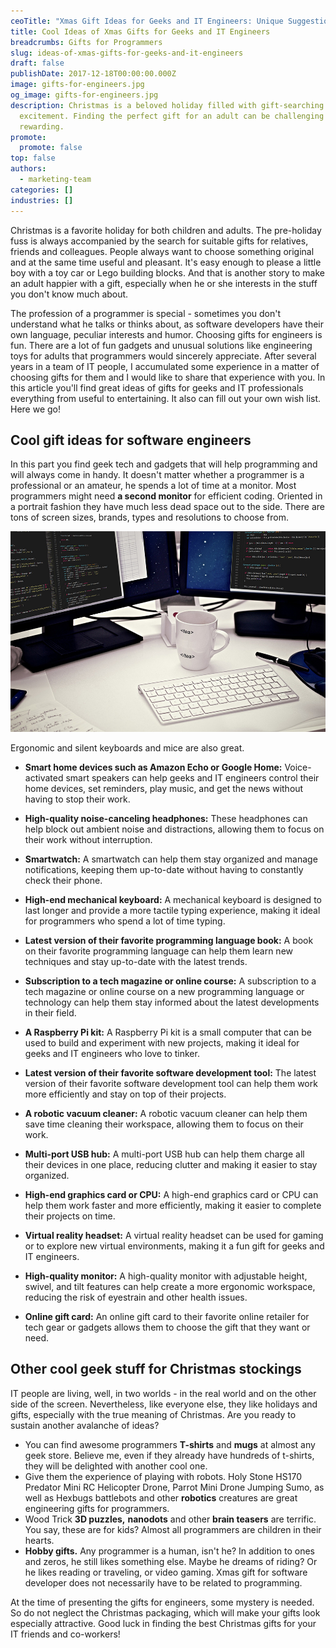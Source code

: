 ```yaml
---
ceoTitle: "Xmas Gift Ideas for Geeks and IT Engineers: Unique Suggestions"
title: Cool Ideas of Xmas Gifts for Geeks and IT Engineers
breadcrumbs: Gifts for Programmers
slug: ideas-of-xmas-gifts-for-geeks-and-it-engineers
draft: false
publishDate: 2017-12-18T00:00:00.000Z
image: gifts-for-engineers.jpg
og_image: gifts-for-engineers.jpg
description: Christmas is a beloved holiday filled with gift-searching
  excitement. Finding the perfect gift for an adult can be challenging but
  rewarding.
promote:
  promote: false
top: false
authors:
  - marketing-team
categories: []
industries: []
---
```

Christmas is a favorite holiday for both children and adults. The pre-holiday fuss is always accompanied by the search for suitable gifts for relatives, friends and colleagues. People always want to choose something original and at the same time useful and pleasant. It's easy enough to please a little boy with a toy car or Lego building blocks. And that is another story to make an adult happier with a gift, especially when he or she interests in the stuff you don't know much about.

The profession of a programmer is special - sometimes you don't understand what he talks or thinks about, as software developers have their own language, peculiar interests and humor. Choosing gifts for engineers is fun. There are a lot of fun gadgets and unusual solutions like engineering toys for adults that programmers would sincerely appreciate. After several years in a team of IT people, I accumulated some experience in a matter of choosing gifts for them and I would like to share that experience with you. In this article you'll find great ideas of gifts for geeks and IT professionals everything from useful to entertaining. It also can fill out your own wish list. Here we go!

## Cool gift ideas for software engineers

In this part you find geek tech and gadgets that will help programming and will always come in handy. It doesn't matter whether a programmer is a professional or an amateur, he spends a lot of time at a monitor. Most programmers might need **a second monitor** for efficient coding. Oriented in a portrait fashion they have much less dead space out to the side. There are tons of screen sizes, brands, types and resolutions to choose from.

![Gifts for geeks](gifts-for-geeks.jpg)

Ergonomic and silent keyboards and mice are also great.

* __Smart home devices such as Amazon Echo or Google Home:__ Voice-activated smart speakers can help geeks and IT engineers control their home devices, set reminders, play music, and get the news without having to stop their work.

* __High-quality noise-canceling headphones:__ These headphones can help block out ambient noise and distractions, allowing them to focus on their work without interruption.

* __Smartwatch:__ A smartwatch can help them stay organized and manage notifications, keeping them up-to-date without having to constantly check their phone.

* __High-end mechanical keyboard:__ A mechanical keyboard is designed to last longer and provide a more tactile typing experience, making it ideal for programmers who spend a lot of time typing.

* __Latest version of their favorite programming language book:__ A book on their favorite programming language can help them learn new techniques and stay up-to-date with the latest trends.

* __Subscription to a tech magazine or online course:__ A subscription to a tech magazine or online course on a new programming language or technology can help them stay informed about the latest developments in their field.

* __A Raspberry Pi kit:__ A Raspberry Pi kit is a small computer that can be used to build and experiment with new projects, making it ideal for geeks and IT engineers who love to tinker.

* __Latest version of their favorite software development tool:__ The latest version of their favorite software development tool can help them work more efficiently and stay on top of their projects.

* __A robotic vacuum cleaner:__ A robotic vacuum cleaner can help them save time cleaning their workspace, allowing them to focus on their work.

* __Multi-port USB hub:__ A multi-port USB hub can help them charge all their devices in one place, reducing clutter and making it easier to stay organized.

* __High-end graphics card or CPU:__ A high-end graphics card or CPU can help them work faster and more efficiently, making it easier to complete their projects on time.

* __Virtual reality headset:__ A virtual reality headset can be used for gaming or to explore new virtual environments, making it a fun gift for geeks and IT engineers.

* __High-quality monitor:__ A high-quality monitor with adjustable height, swivel, and tilt features can help create a more ergonomic workspace, reducing the risk of eyestrain and other health issues.

* __Online gift card:__ An online gift card to their favorite online retailer for tech gear or gadgets allows them to choose the gift that they want or need.

## Other cool geek stuff for Christmas stockings

IT people are living, well, in two worlds - in the real world and on the other side of the screen. Nevertheless, like everyone else, they like holidays and gifts, especially with the true meaning of Christmas. Are you ready to sustain another avalanche of ideas?

* You can find awesome programmers **T-shirts** and **mugs** at almost any geek store. Believe me, even if they already have hundreds of t-shirts, they will be delighted with another cool one.
* Give them the experience of playing with robots. Holy Stone HS170 Predator Mini RC Helicopter Drone, Parrot Mini Drone Jumping Sumo, as well as Hexbugs battlebots and other **robotics** creatures are great engineering gifts for programmers.
* Wood Trick **3D puzzles,** **nanodots** and other **brain teasers** are terrific. You say, these are for kids? Almost all programmers are children in their hearts.
* **Hobby gifts.** Any programmer is a human, isn't he? In addition to ones and zeros, he still likes something else. Maybe he dreams of riding? Or he likes reading or traveling, or video gaming. Xmas gift for software developer does not necessarily have to be related to programming.

At the time of presenting the gifts for engineers, some mystery is needed. So do not neglect the Christmas packaging, which will make your gifts look especially attractive. Good luck in finding the best Christmas gifts for your IT friends and co-workers!
